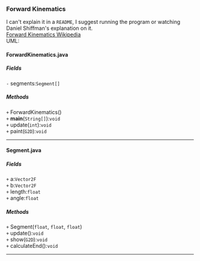 ### Forward Kinematics
I can't explain it in a `README`, I suggest running the program or watching Daniel Shiffman's explanation on it.  
[Forward Kinematics Wikipedia](https://en.wikipedia.org/wiki/Forward_kinematics)  
UML:
#### ForwardKinematics.java
##### Fields
`-` segments:`Segment[]`  
##### Methods
`+` ForwardKinematics()  
`+` **main**(`String[]`):`void`  
`+` update(`int`):`void`  
`+` paint(`G2D`):`void`
***
#### Segment.java
##### Fields
`+` a:`Vector2F`  
`+` b:`Vector2F`  
`+` length:`float`  
`+` angle:`float`  
##### Methods
`+` Segment(`float`, `float`, `float`)  
`+` update():`void`  
`+` show(`G2D`):`void`  
`+` calculateEnd():`void`
***